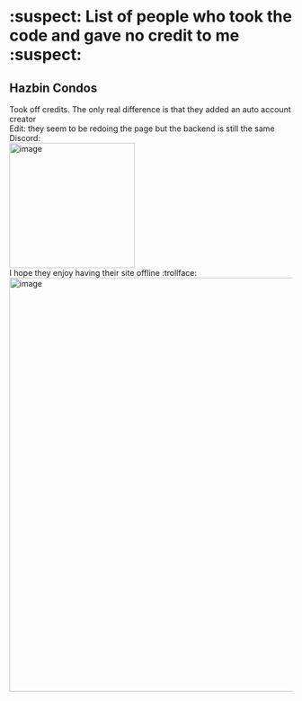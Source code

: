 # :suspect: List of people who took the code and gave no credit to me :suspect:
## Hazbin Condos
Took off credits. The only real difference is that they added an auto account creator<br>
Edit: they seem to be redoing the page but the backend is still the same<br>
Discord: <br>
<img width="223" alt="image" src="https://user-images.githubusercontent.com/67937010/161394808-6fb31291-827a-4707-83d7-25a3159fcbde.png"><br>
I hope they enjoy having their site offline :trollface:<br>
<img width="737" alt="image" src="https://user-images.githubusercontent.com/67937010/161394910-bac4bd85-f597-41dd-8748-d3a9a3e46618.png">
